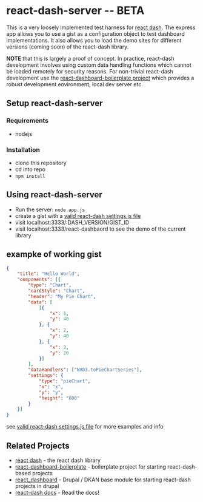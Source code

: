 # react-dash-server -- BETA
This is a very loosely implemented test harness for [react dash](https://github.com/NuCivic/react-dashboard). The express app allows you to use a gist as a configuration object to test dashboard implementations. It also allows you to load the demo sites for different versions (coming soon) of the react-dash library.

**NOTE** that this is largely a proof of concept. In practice, react-dash development involves using custom data handling functions which cannot be loaded remotely for security reasons. For non-trivial react-dash development use the [react-dashboard-boilerplate project](https://github.com/NuCivic/react-dashboard-boilerplate) which provides a robust development environment, local dev server etc.

## Setup react-dash-server
### Requirements
* nodejs

### Installation
* clone this repository
* cd into repo
* `npm install`

## Using react-dash-server
* Run the server: `node app.js`
* create a gist with a [valid react-dash settings.js file](http://react-dashboard.readthedocs.io/en/latest/development/settings.js.html)
* visit localhost:3333/:DASH_VERSION/GIST_ID
* visit localhost:3333/react-dashbaord to see the demo of the current library

## exampke of working gist
```json
{
	"title": "Hello World",
	"components": [{
		"type": "Chart",
		"cardStyle": "Chart",
		"header": "My Pie Chart",
		"data": [
			[{
				"x": 1,
				"y": 40
			}, {
				"x": 2,
				"y": 40
			}, {
				"x": 3,
				"y": 20
			}]
		],
		"dataHandlers": ["NVD3.toPieChartSeries"],
		"settings": {
			"type": "pieChart",
			"x": "x",
			"y": "y",
			"height": "600"
		}
	}]
}
```
see [valid react-dash settings.js file](http://react-dashboard.readthedocs.io/en/latest/development/settings.js.html) for more examples and info

## Related Projects
* [react dash](https://github.com/NuCivic/react-dashboard) - the react dash library
* [react-dashboard-boilerplate](https://github.com/NuCivic/react-dashboard-boilerplate) - boilerplate project for starting react-dash-based projects 
* [react_dashboard](https://github.com/NuCivic/react_dashboard) - Drupal / DKAN base module for starting react-dash projects in drupal
* [react-dash docs](http://react-dashboard.readthedocs.io/en/latest/) - Read the docs!
